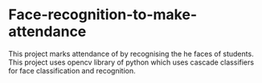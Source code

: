 # Face-recognition-to-make-attendance
This project marks attendance of by recognising the he faces of students. This project uses opencv library of python which uses cascade classifiers for face classification and recognition.
